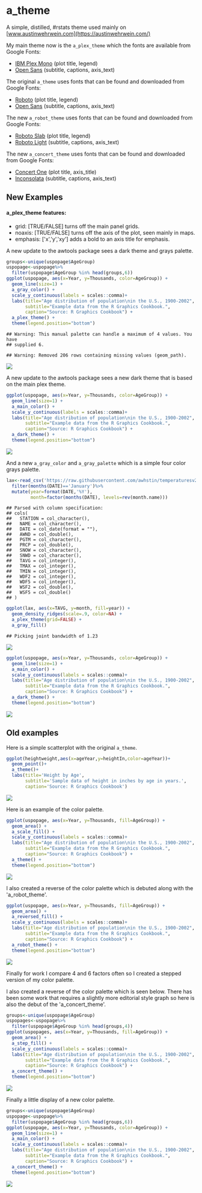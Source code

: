 a\_theme
========

A simple, distilled, \#rstats theme used mainly on [www.austinwehrwein.com](https://austinwehrwein.com/)

My main theme now is the <code>a\_plex\_theme</code> which the fonts are available from Google Fonts:

-   [IBM Plex Mono](https://fonts.google.com/specimen/IBM+Plex+Mono) (plot title, legend)
-   [Open Sans](https://fonts.google.com/specimen/Open+Sans) (subtitle, captions, axis\_text)

The original <code>a\_theme</code> uses fonts that can be found and downloaded from Google Fonts:

-   [Roboto](https://fonts.google.com/specimen/Slabo+27px) (plot title, legend)
-   [Open Sans](https://fonts.google.com/specimen/Open+Sans) (subtitle, captions, axis\_text)

The new <code>a\_robot\_theme</code> uses fonts that can be found and downloaded from Google Fonts:

-   [Roboto Slab](https://fonts.google.com/specimen/Roboto+Slab) (plot title, legend)
-   [Roboto Light](https://fonts.google.com/specimen/Roboto) (subtitle, captions, axis\_text)

The new <code>a\_concert\_theme</code> uses fonts that can be found and downloaded from Google Fonts:

-   [Concert One](https://fonts.google.com/specimen/Concert+One) (plot title, axis\_title)
-   [Inconsolata](https://fonts.google.com/specimen/Inconsolata) (subtitle, captions, axis\_text)

New Examples
------------

#### a\_plex\_theme features:

-   grid: \[TRUE/FALSE\] turns off the main panel grids.
-   noaxis: \[TRUE/FALSE\] turns off the axis of the plot, seen mainly in maps.
-   emphasis: \['x','y','xy'\] adds a bold to an axis title for emphasis.

A new update to the awtools package sees a dark theme and grays palette.

``` r
groups<-unique(uspopage$AgeGroup)
uspopage<-uspopage%>%
  filter(uspopage$AgeGroup %in% head(groups,6))
ggplot(uspopage, aes(x=Year, y=Thousands, color=AgeGroup)) + 
  geom_line(size=1) +
  a_gray_color() +
  scale_y_continuous(labels = scales::comma)+
  labs(title="Age distribution of population\nin the U.S., 1900-2002",
       subtitle="Example data from the R Graphics Cookbook.",
       caption="Source: R Graphics Cookbook") +
  a_plex_theme() +
  theme(legend.position="bottom")
```

    ## Warning: This manual palette can handle a maximum of 4 values. You have
    ## supplied 6.

    ## Warning: Removed 206 rows containing missing values (geom_path).

![](README_files/figure-markdown_github/unnamed-chunk-2-1.png)

A new update to the awtools package sees a new dark theme that is based on the main plex theme.

``` r
ggplot(uspopage, aes(x=Year, y=Thousands, color=AgeGroup)) + 
  geom_line(size=1) +
  a_main_color() +
  scale_y_continuous(labels = scales::comma)+
  labs(title="Age distribution of population\nin the U.S., 1900-2002",
       subtitle="Example data from the R Graphics Cookbook.",
       caption="Source: R Graphics Cookbook") +
  a_dark_theme() +
  theme(legend.position="bottom")
```

![](README_files/figure-markdown_github/unnamed-chunk-3-1.png)

And a new <code>a\_gray\_color</code> and <code>a\_gray\_palette</code> which is a simple four color grays palette.

``` r
lax<-read_csv('https://raw.githubusercontent.com/awhstin/temperaturesv2/master/LAX-NCDC-2015-18.csv') %>% 
  filter(months(DATE)=='January')%>%
  mutate(year=format(DATE,'%Y'),
         month=factor(months(DATE), levels=rev(month.name)))
```

    ## Parsed with column specification:
    ## cols(
    ##   STATION = col_character(),
    ##   NAME = col_character(),
    ##   DATE = col_date(format = ""),
    ##   AWND = col_double(),
    ##   PGTM = col_character(),
    ##   PRCP = col_double(),
    ##   SNOW = col_character(),
    ##   SNWD = col_character(),
    ##   TAVG = col_integer(),
    ##   TMAX = col_integer(),
    ##   TMIN = col_integer(),
    ##   WDF2 = col_integer(),
    ##   WDF5 = col_integer(),
    ##   WSF2 = col_double(),
    ##   WSF5 = col_double()
    ## )

``` r
ggplot(lax, aes(x=TAVG, y=month, fill=year)) +
  geom_density_ridges(scale=.9, color=NA) +
  a_plex_theme(grid=FALSE) +
  a_gray_fill()
```

    ## Picking joint bandwidth of 1.23

![](README_files/figure-markdown_github/unnamed-chunk-4-1.png)

``` r
ggplot(uspopage, aes(x=Year, y=Thousands, color=AgeGroup)) + 
  geom_line(size=1) +
  a_main_color() +
  scale_y_continuous(labels = scales::comma)+
  labs(title="Age distribution of population\nin the U.S., 1900-2002",
       subtitle="Example data from the R Graphics Cookbook.",
       caption="Source: R Graphics Cookbook") +
  a_dark_theme() +
  theme(legend.position="bottom")
```

![](README_files/figure-markdown_github/unnamed-chunk-5-1.png)

Old examples
------------

Here is a simple scatterplot with the original <code>a\_theme</code>.

``` r
ggplot(heightweight,aes(x=ageYear,y=heightIn,color=ageYear))+
  geom_point()+
  a_theme()+
  labs(title='Height by Age',
       subtitle='Sample data of height in inches by age in years.',
       caption='Source: R Graphics Cookbook')
```

![](README_files/figure-markdown_github/unnamed-chunk-6-1.png)

Here is an example of the color palette.

``` r
ggplot(uspopage, aes(x=Year, y=Thousands, fill=AgeGroup)) + 
  geom_area() +
  a_scale_fill() +
  scale_y_continuous(labels = scales::comma)+
  labs(title="Age distribution of population\nin the U.S., 1900-2002",
       subtitle="Example data from the R Graphics Cookbook.",
       caption="Source: R Graphics Cookbook") +
  a_theme() +
  theme(legend.position="bottom")
```

![](README_files/figure-markdown_github/unnamed-chunk-7-1.png)

I also created a reverse of the color palette which is debuted along with the 'a\_robot\_theme'.

``` r
ggplot(uspopage, aes(x=Year, y=Thousands, fill=AgeGroup)) + 
  geom_area() +
  a_reversed_fill() +
  scale_y_continuous(labels = scales::comma)+
  labs(title="Age distribution of population\nin the U.S., 1900-2002",
       subtitle="Example data from the R Graphics Cookbook.",
       caption="Source: R Graphics Cookbook") +
  a_robot_theme() +
  theme(legend.position="bottom")
```

![](README_files/figure-markdown_github/unnamed-chunk-8-1.png)

Finally for work I compare 4 and 6 factors often so I created a stepped version of my color palette.

I also created a reverse of the color palette which is seen below. There has been some work that requires a slightly more editorial style graph so here is also the debut of the 'a\_concert\_theme'.

``` r
groups<-unique(uspopage$AgeGroup)
uspopages<-uspopage%>%
  filter(uspopage$AgeGroup %in% head(groups,4))
ggplot(uspopages, aes(x=Year, y=Thousands, fill=AgeGroup)) + 
  geom_area() +
  a_step_fill() +
  scale_y_continuous(labels = scales::comma)+
  labs(title="Age distribution of population\nin the U.S., 1900-2002",
       subtitle="Example data from the R Graphics Cookbook.",
       caption="Source: R Graphics Cookbook") +
  a_concert_theme() +
  theme(legend.position="bottom")
```

![](README_files/figure-markdown_github/unnamed-chunk-9-1.png)

Finally a little display of a new color palette.

``` r
groups<-unique(uspopage$AgeGroup)
uspopage<-uspopage%>%
  filter(uspopage$AgeGroup %in% head(groups,6))
ggplot(uspopage, aes(x=Year, y=Thousands, color=AgeGroup)) + 
  geom_line(size=1) +
  a_main_color() +
  scale_y_continuous(labels = scales::comma)+
  labs(title="Age distribution of population\nin the U.S., 1900-2002",
       subtitle="Example data from the R Graphics Cookbook.",
       caption="Source: R Graphics Cookbook") +
  a_concert_theme() +
  theme(legend.position="bottom")
```

![](README_files/figure-markdown_github/unnamed-chunk-10-1.png)
